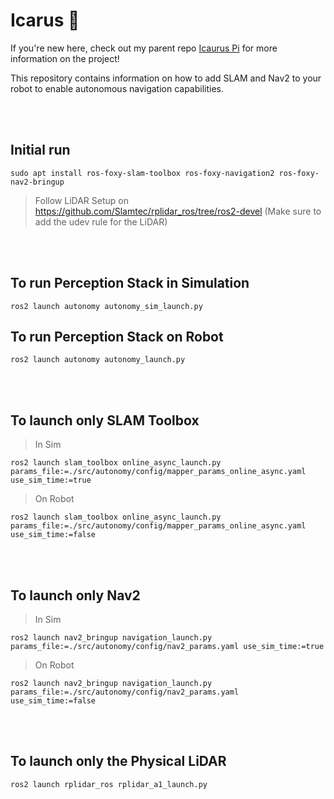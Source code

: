 # Icarus 🪽

If you're new here, check out my parent repo  [Icaurus Pi](https://github.com/steelgit/icarus_pi/tree/daedalus_main)  for more information on the project! 

This repository contains information on how to add SLAM and Nav2 to your robot to enable autonomous navigation capabilities. 

<br />
<br />

## Initial run

    sudo apt install ros-foxy-slam-toolbox ros-foxy-navigation2 ros-foxy-nav2-bringup

>Follow LiDAR Setup on https://github.com/Slamtec/rplidar_ros/tree/ros2-devel (Make sure to add the udev rule for the LiDAR)

<br />
<br />

## To run Perception Stack in Simulation
    
    ros2 launch autonomy autonomy_sim_launch.py


## To run Perception Stack on Robot

    ros2 launch autonomy autonomy_launch.py

<br />
<br />


## To launch only SLAM Toolbox

>In Sim
    
    ros2 launch slam_toolbox online_async_launch.py params_file:=./src/autonomy/config/mapper_params_online_async.yaml use_sim_time:=true

>On Robot

    ros2 launch slam_toolbox online_async_launch.py params_file:=./src/autonomy/config/mapper_params_online_async.yaml use_sim_time:=false

<br />
<br />


## To launch only Nav2

>In Sim

    ros2 launch nav2_bringup navigation_launch.py params_file:=./src/autonomy/config/nav2_params.yaml use_sim_time:=true

>On Robot

    ros2 launch nav2_bringup navigation_launch.py params_file:=./src/autonomy/config/nav2_params.yaml use_sim_time:=false

<br />
<br />


## To launch only the Physical LiDAR
    
    ros2 launch rplidar_ros rplidar_a1_launch.py
